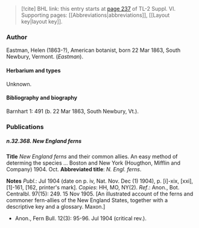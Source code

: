 > [!cite] BHL link: this entry starts at [page 237](https://www.biodiversitylibrary.org/item/103835#page/247/mode/1up) of TL-2 Suppl. VI.
> Supporting pages: [[Abbreviations|abbreviations]], [[Layout key|layout key]].

### Author

Eastman, Helen (1863-?), American botanist, born 22 Mar 1863, South Newbury, Vermont. (*Eastman*).

#### Herbarium and types

Unknown.

#### Bibliography and biography

Barnhart 1: 491 (b. 22 Mar 1863, South Newbury, Vt.).

### Publications

##### n.32.368. New England ferns

**Title**
*New England ferns* and their common allies. An easy method of determing the species ... Boston and New York (Hougthon, Mifflin and Company) 1904. Oct.
**Abbreviated title**: *N. Engl. ferns*.

**Notes**
*Publ*.: Jul 1904 (date on p. iv, Nat. Nov. Dec (1) 1904), p. \[i\]-xix, \[xxi\], \[1\]-161, \[162, printer's mark\]. *Copies*: HH, MO, NY(2).
*Ref*.: Anon., Bot. Centralbl. 97(15): 249. 15 Nov 1905. \[An illustrated account of the ferns and commoner fern-allies of the New England States, together with a descriptive key and a glossary. Maxon.\]
- Anon., Fern Bull. 12(3): 95-96. Jul 1904 (critical rev.).

